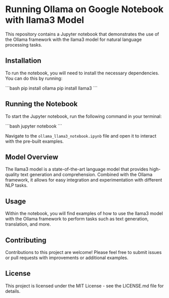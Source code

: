 # Running Ollama on Google Notebook with llama3 Model

This repository contains a Jupyter notebook that demonstrates the use of the Ollama framework with the llama3 model for natural language processing tasks.

## Installation

To run the notebook, you will need to install the necessary dependencies. You can do this by running:

\`\`\`bash
pip install ollama
pip install llama3
\`\`\`

## Running the Notebook

To start the Jupyter notebook, run the following command in your terminal:

\`\`\`bash
jupyter notebook
\`\`\`

Navigate to the `ollama_llama3_notebook.ipynb` file and open it to interact with the pre-built examples.

## Model Overview

The llama3 model is a state-of-the-art language model that provides high-quality text generation and comprehension. Combined with the Ollama framework, it allows for easy integration and experimentation with different NLP tasks.

## Usage

Within the notebook, you will find examples of how to use the llama3 model with the Ollama framework to perform tasks such as text generation, translation, and more.

## Contributing

Contributions to this project are welcome! Please feel free to submit issues or pull requests with improvements or additional examples.

## License

This project is licensed under the MIT License - see the LICENSE.md file for details.

